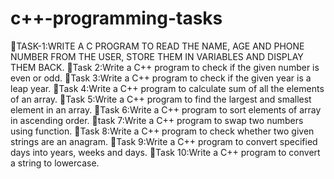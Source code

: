 # c++-programming-tasks
🌟TASK-1:WRITE A C PROGRAM TO READ THE NAME, AGE AND PHONE NUMBER FROM THE USER, STORE THEM IN VARIABLES AND DISPLAY THEM BACK.
🌟Task 2:Write a C++ program to check if the given number is even or odd.
🌟Task 3:Write a C++ program to check if the given year is a leap year.
🌟Task 4:Write a C++ program to calculate sum of all the elements of an array.
🌟Task 5:Write a C++ program to find the largest and smallest element in an array.
🌟Task 6:Write a C++ program to sort elements of array in ascending order.
🌟task 7:Write a C++ program to swap two numbers using function.
🌟Task 8:Write a C++ program to check whether two given strings are an anagram.
🌟Task 9:Write a C++ program to convert specified days into years, weeks and days.
🌟Task 10:Write a C++ program to convert a string to lowercase.
